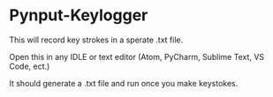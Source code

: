 # Pynput-Keylogger
This will record key strokes in a sperate .txt file.

Open this in any IDLE or text editor (Atom, PyCharm, Sublime Text, VS Code, ect.)

It should generate a .txt file and run once you make keystokes.
